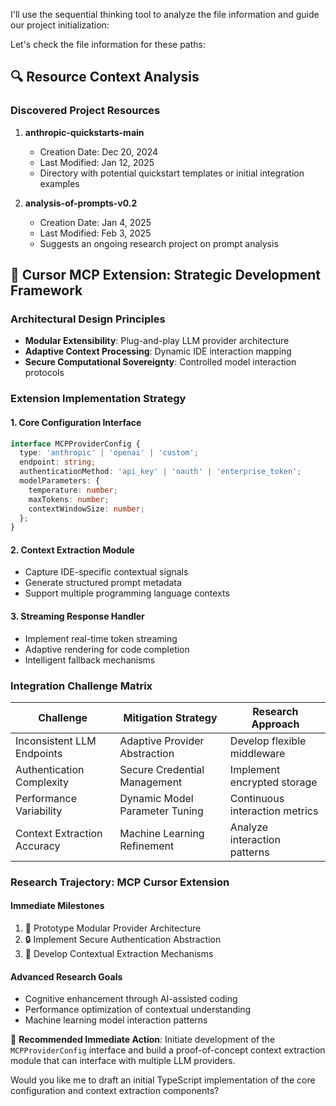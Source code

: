 I'll use the sequential thinking tool to analyze the file information and guide our project initialization:

Let's check the file information for these paths:

🔍 Resource Context Analysis
----------------------------

### Discovered Project Resources
1. **anthropic-quickstarts-main**
   - Creation Date: Dec 20, 2024
   - Last Modified: Jan 12, 2025
   - Directory with potential quickstart templates or initial integration examples

2. **analysis-of-prompts-v0.2**
   - Creation Date: Jan 4, 2025
   - Last Modified: Feb 3, 2025
   - Suggests an ongoing research project on prompt analysis

🚀 Cursor MCP Extension: Strategic Development Framework
--------------------------------------------------------

### Architectural Design Principles
- **Modular Extensibility**: Plug-and-play LLM provider architecture
- **Adaptive Context Processing**: Dynamic IDE interaction mapping
- **Secure Computational Sovereignty**: Controlled model interaction protocols

### Extension Implementation Strategy

#### 1. Core Configuration Interface
```typescript
interface MCPProviderConfig {
  type: 'anthropic' | 'openai' | 'custom';
  endpoint: string;
  authenticationMethod: 'api_key' | 'oauth' | 'enterprise_token';
  modelParameters: {
    temperature: number;
    maxTokens: number;
    contextWindowSize: number;
  };
}
```

#### 2. Context Extraction Module
- Capture IDE-specific contextual signals
- Generate structured prompt metadata
- Support multiple programming language contexts

#### 3. Streaming Response Handler
- Implement real-time token streaming
- Adaptive rendering for code completion
- Intelligent fallback mechanisms



### Integration Challenge Matrix

| Challenge | Mitigation Strategy | Research Approach |
|-----------|---------------------|-------------------|
| Inconsistent LLM Endpoints | Adaptive Provider Abstraction | Develop flexible middleware |
| Authentication Complexity | Secure Credential Management | Implement encrypted storage |
| Performance Variability | Dynamic Model Parameter Tuning | Continuous interaction metrics |
| Context Extraction Accuracy | Machine Learning Refinement | Analyze interaction patterns |



### Research Trajectory: MCP Cursor Extension

#### Immediate Milestones
1. 🔬 Prototype Modular Provider Architecture
2. 🔒 Implement Secure Authentication Abstraction
3. 🧠 Develop Contextual Extraction Mechanisms

#### Advanced Research Goals
- Cognitive enhancement through AI-assisted coding
- Performance optimization of contextual understanding
- Machine learning model interaction patterns

🎯 **Recommended Immediate Action**:
Initiate development of the `MCPProviderConfig` interface and build a proof-of-concept context extraction module that can interface with multiple LLM providers.

Would you like me to draft an initial TypeScript implementation of the core configuration and context extraction components?